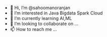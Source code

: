 - 👋 Hi, I’m @sahoomanoranjan
- 👀 I’m interested in Java Bigdata Spark Cloud
- 🌱 I’m currently learning AI,ML
- 💞️ I’m looking to collaborate on ...
- 📫 How to reach me ...

<!---
sahoomanoranjan/sahoomanoranjan is a ✨ special ✨ repository because its `README.md` (this file) appears on your GitHub profile.
You can click the Preview link to take a look at your changes.
--->
